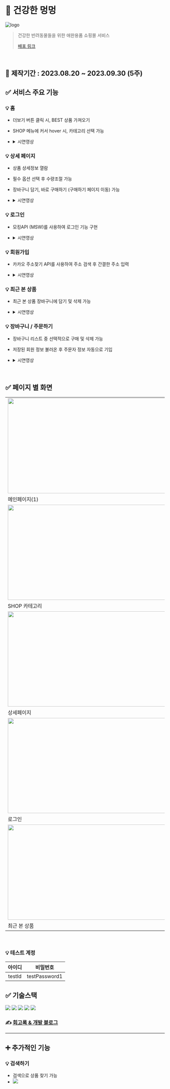 # 🐶 건강한 멍멍
![logo](https://github.com/mimkong/meongmeong/assets/104357796/cbfac2df-7d32-4770-b6c1-b079b52b8b10)
> 건강한 반려동물들을 위한 애완용품 쇼핑몰 서비스
>
> [배포 링크](https://meongmeong.vercel.app/)
<br>

## 📅 제작기간 : 2023.08.20 ~ 2023.09.30 (5주)

## ✅ 서비스 주요 기능
### 💡 홈
- 더보기 버튼 클릭 시, BEST 상품 가져오기
- SHOP 메뉴에 커서 hover 시, 카테고리 선택 가능
- <details>
  <summary>시연영상</summary>
  
  <img src="https://github.com/mimkong/meongmeong/assets/104357796/6a714a66-9aa1-4989-92ff-69ad813c6a70">
  </details>

### 💡 상세 페이지
- 상품 상세정보 열람
- 필수 옵션 선택 후 수량조절 가능
- 장바구니 담기, 바로 구매하기 (구매하기 페이지 이동) 가능
- <details>
  <summary>시연영상</summary>
  
  <img src="https://github.com/mimkong/meongmeong/assets/104357796/e15d1667-c52d-4e2f-bc35-22b602c045f6">
  </details>

### 💡 로그인
- 모킹API (MSW)를 사용하여 로그인 기능 구현
- <details>
  <summary>시연영상</summary>
  
  <img src="https://github.com/mimkong/meongmeong/assets/104357796/486f3152-050e-4fb7-a279-ec7816491da4">
  </details>

### 💡 회원가입
- 카카오 주소찾기 API를 사용하여 주소 검색 후 간결한 주소 입력
- <details>
  <summary>시연영상</summary>
  
  <img src="https://github.com/mimkong/meongmeong/assets/104357796/4af688f9-e8d9-4c28-9be4-31e909820e59">
  </details>

### 💡 최근 본 상품
- 최근 본 상품 장바구니에 담기 및 삭제 가능
- <details>
  <summary>시연영상</summary>
  
  <img src="https://github.com/mimkong/meongmeong/assets/104357796/7e70986e-12c1-4fea-8636-529e62df35c5">
  </details>

### 💡 장바구니 / 주문하기
- 장바구니 리스트 중 선택적으로 구매 및 삭제 가능
- 저장된 회원 정보 불러온 후 주문자 정보 자동으로 기입
- <details>
  <summary>시연영상</summary>

  <img src="https://github.com/mimkong/meongmeong/assets/104357796/414aba2f-9100-478a-9dc9-1f442bb0c4fd">
</details>
<br>

## ✅ 페이지 별 화면

|||
|------|------|
|<img src="https://github.com/mimkong/meongmeong/assets/104357796/0ef347dd-7232-446f-81c0-662263fc5433"  width="500" height="300"/>|<img src="https://github.com/mimkong/meongmeong/assets/104357796/be734656-fbe5-409d-80d3-e52d97f01ebf"  width="500" height="300"/>|
|메인페이지(1)|메인페이지(2)|
|<img src="https://github.com/mimkong/meongmeong/assets/104357796/fa3e1fb9-6b93-481f-a25b-f8478999d56c"  width="500" height="300"/>|<img src="https://github.com/mimkong/meongmeong/assets/104357796/0ef347dd-7232-446f-81c0-662263fc5433"  width="500" height="300"/>|
|SHOP 카테고리|BEST|
|<img src="https://github.com/mimkong/meongmeong/assets/104357796/29e83d1c-3e5b-42a9-a797-6af3a68ba766"  width="500" height="300"/>|<img src="https://github.com/mimkong/meongmeong/assets/104357796/be734656-fbe5-409d-80d3-e52d97f01ebf"  width="500" height="300"/>|
|상세페이지|장바구니|
|<img src="https://github.com/mimkong/meongmeong/assets/104357796/0534376d-8d9a-421e-b87b-963ad758d478"  width="500" height="300"/>|<img src="https://github.com/mimkong/meongmeong/assets/104357796/22cca43d-96f6-4fd3-a165-13ca09123e8f"  width="500" height="300"/>|
|로그인|회원가입|
|<img src="https://github.com/mimkong/meongmeong/assets/104357796/ee4dcbfc-88df-48cf-bc94-912505069b8d"  width="500" height="300"/>|<img src="https://github.com/mimkong/meongmeong/assets/104357796/10a4deab-c348-452e-99e3-447b89bea2cf"  width="500" height="300"/>|
|최근 본 상품|결제하기|

<br>

### 💡 테스트 계정
|아이디|비밀번호|
|:---:|:---:|
|testId|testPassword1|


## ✅ 기술스택
<img src="https://img.shields.io/badge/html5-E34F26?style=for-the-badge&logo=html5&logoColor=white"> <img src="https://img.shields.io/badge/CSS-1572B6?style=for-the-badge&logo=CSS3&logoColor=white"> <img src="https://img.shields.io/badge/JavaScript-F7DF1E?style=for-the-badge&logo=JavaScript&logoColor=white"> <img src="https://img.shields.io/badge/React-61DAFB?style=for-the-badge&logo=React&logoColor=white"> <img src="https://img.shields.io/badge/Redux-764ABC?style=for-the-badge&logo=Redux&logoColor=white">

### ✍ [회고록 & 개발 블로그](https://velog.io/@x5foddl/%EA%B1%B4%EA%B0%95%ED%95%9C-%EB%A9%8D%EB%A9%8D-%EA%B0%9C%EC%9D%B8-%ED%94%84%EB%A1%9C%EC%A0%9D%ED%8A%B8-%ED%9A%8C%EA%B3%A0%EB%A1%9D)

---
## ➕ 추가적인 기능
### 💡 검색하기
- 검색으로 상품 찾기 가능
- <img src="https://github.com/mimkong/meongmeong/assets/104357796/08d4c0ec-8fb8-488a-84da-bb1a2e1b4a94" />
